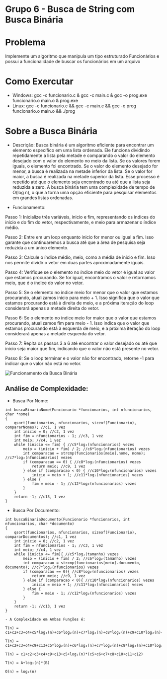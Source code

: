 # Grupo 6 - Busca de String com Busca Binária

# Problema

Implemente um algoritmo que manipula um tipo estruturado Funcionários e possui a funcionalidade de buscar os funcionários em um arquivo

# Como Exercutar
- Windows: gcc -c funcionario.c & gcc -c main.c & gcc -o prog.exe funcionario.o main.o & prog.exe
- Linux: gcc -c funcionario.c && gcc -c main.c && gcc -o prog funcionario.o main.o && ./prog

# Sobre a Busca Binária
- Descrição:
Busca binária é um algoritmo eficiente para encontrar um elemento específico em uma lista ordenada. Ele funciona dividindo repetidamente a lista pela metade e comparando o valor do elemento desejado com o valor do elemento no meio da lista. Se os valores forem iguais, o elemento foi encontrado. Se o valor do elemento desejado for menor, a busca é realizada na metade inferior da lista. Se o valor for maior, a busca é realizada na metade superior da lista. Esse processo é repetido até que o elemento seja encontrado ou até que a lista seja reduzida a zero. A busca binária tem uma complexidade de tempo de O(log n), o que a torna uma opção eficiente para pesquisar elementos em grandes listas ordenadas.

- Funcionamento:

Passo 1: Inicialize três variáveis, inicio e fim, representando os índices do início e do fim do vetor, respectivamente, e meio para armazenar o índice médio.

Passo 2: Entre em um loop enquanto inicio for menor ou igual a fim. Isso garante que continuaremos a busca até que a área de pesquisa seja reduzida a um único elemento.

Passo 3: Calcule o índice médio, meio, como a média de inicio e fim. Isso nos permite dividir o vetor em duas partes aproximadamente iguais.

Passo 4: Verifique se o elemento no índice meio do vetor é igual ao valor que estamos procurando. Se for igual, encontramos o valor e retornamos meio, que é o índice do valor no vetor.

Passo 5: Se o elemento no índice meio for menor que o valor que estamos procurando, atualizamos inicio para meio + 1. Isso significa que o valor que estamos procurando está à direita de meio, e a próxima iteração do loop considerará apenas a metade direita do vetor.

Passo 6: Se o elemento no índice meio for maior que o valor que estamos procurando, atualizamos fim para meio - 1. Isso indica que o valor que estamos procurando está à esquerda de meio, e a próxima iteração do loop considerará apenas a metade esquerda do vetor.

Passo 7: Repita os passos 3 a 6 até encontrar o valor desejado ou até que inicio seja maior que fim, indicando que o valor não está presente no vetor.

Passo 8: Se o loop terminar e o valor não for encontrado, retorne -1 para indicar que o valor não está no vetor.

![Funcionamento da Busca Binária](https://carlacastanho.github.io/Material-de-APC/assets/images/Busca/binaryVSlinear.gif)

## Análise de Complexidade: 
- Busca Por Nome:
```
int buscaBinariaNome(Funcionario *funcionarios, int nfuncionarios, char *nome)
{
    qsort(funcionarios, nfuncionarios, sizeof(Funcionario), compararNomes); //c1, 1 vez
    int inicio = 0; //c2, 1 vez
    int fim = nfuncionarios - 1; //c3, 1 vez
    int meio; //c4, 1 vez
    while (inicio <= fim) { //c5*log₂(nfuncionarios) vezes 
        meio = (inicio + fim) / 2; //c6*log₂(nfuncionarios) vezes 
        int comparacao = strcmp(funcionarios[meio].nome, nome); //c7*log₂(nfuncionarios) vezes 
        if (comparacao == 0) { //c8*log₂(nfuncionarios) vezes 
            return meio; //c9, 1 vez
        } else if (comparacao < 0) { //c10*log₂(nfuncionarios) vezes 
            inicio = meio + 1; //c11*log₂(nfuncionarios) vezes 
        } else {
            fim = meio - 1; //c12*log₂(nfuncionarios) vezes 
        }
    }
    return -1; //c13, 1 vez
}
```

- Busca Por Documento:
```
int buscaBinariaDocumento(Funcionario *funcionarios, int nfuncionarios, char *documento)
{
    qsort(funcionarios, nfuncionarios, sizeof(Funcionario), compararDocumentos); //c1, 1 vez
    int inicio = 0; //c2, 1 vez
    int fim = nfuncionarios - 1; //c3, 1 vez
    int meio; //c4, 1 vez
    while (inicio <= fim){ //c5*log₂(tamanho) vezes 
        meio = (inicio + fim) / 2; //c6*log₂(tamanho) vezes 
        int comparacao = strcmp(funcionarios[meio].documento, documento); //c7*log₂(nfuncionarios) vezes 
        if (comparacao == 0){ //c8*log₂(nfuncionarios) vezes 
            return meio; //c9, 1 vez
        } else if (comparacao < 0){ //c10*log₂(nfuncionarios) vezes 
            inicio = meio + 1; //c11*log₂(nfuncionarios) vezes 
        } else {
            fim = meio - 1; //c12*log₂(nfuncionarios) vezes 
        }
    }
    return -1; //c13, 1 vez
}
```
```
- A Complexidade em Ambas Funções é:

T(n) = c1+c2+c3+c4+c5*log₂(n)+c6*log₂(n)+c7*log₂(n)+c8*log₂(n)+c9+c10*log₂(n)+c11*log₂(n)+c12*log₂(n)+c13

T(n) = c1+c2+c3+c4+c9+c13+c5*log₂(n)+c6*log₂(n)+c7*log₂(n)+c8*log₂(n)+c10*log₂(n)+c11*log₂(n)+c12*log₂(n)

T(n) = c1+c2+c3+c4+c9+c13+c5+log₂(n)*(c5+c6+c7+c8+c10+c11+c12)

T(n) = A+log₂(n)*(B)

O(n) = log₂(n) 
```